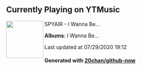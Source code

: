 ## Currently Playing on YTMusic

[<img align="left" width="100" src="https://lh3.googleusercontent.com/lpOAYQzsz-2XjaguV5XjxMScbbnGfZao3zOtteWTDlz8cWWcO5eNAfptmdtuqtkd8YK6zvP6eHuSECkK">](https://music.youtube.com/channel/UCpmx2BTCQ51R5MfoR6AAnsg)

SPYAIR - I Wanna Be...

**Albums**: I Wanna Be...

Last updated at 07/29/2020 19:12

#### Generated with [20chan/github-now](https://github.com/20chan/github-now)


<!--
**20chan/20chan** is a ✨ _special_ ✨ repository because its `README.md` (this file) appears on your GitHub profile.

Here are some ideas to get you started:

- 🔭 I’m currently working on ...
- 🌱 I’m currently learning ...
- 👯 I’m looking to collaborate on ...
- 🤔 I’m looking for help with ...
- 💬 Ask me about ...
- 📫 How to reach me: ...
- 😄 Pronouns: ...
- ⚡ Fun fact: ...
-->
